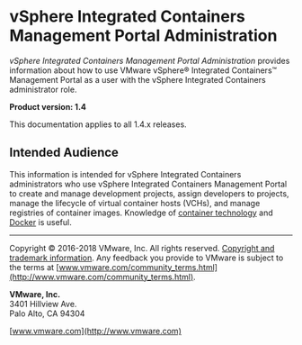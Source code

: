 # vSphere Integrated Containers Management Portal Administration

*vSphere Integrated Containers Management Portal Administration* provides information about how to use VMware vSphere&reg; Integrated Containers&trade; Management Portal as a user with the vSphere Integrated Containers administrator role.

**Product version: 1.4**

This documentation applies to all 1.4.x releases.

## Intended Audience

This information is intended for vSphere Integrated Containers administrators who use vSphere Integrated Containers Management Portal to create and manage development projects, assign developers to projects, manage the lifecycle of virtual container hosts (VCHs), and manage registries of container images. Knowledge of [container technology](https://en.wikipedia.org/wiki/Operating-system-level_virtualization) and [Docker](https://docs.docker.com/) is useful.

----------

Copyright &copy; 2016-2018 VMware, Inc. All rights reserved. [Copyright and trademark information](http://pubs.vmware.com/copyright-trademark.html). Any feedback you provide to VMware is subject to the terms at [www.vmware.com/community_terms.html](http://www.vmware.com/community_terms.html).

**VMware, Inc.**<br>
3401 Hillview Ave.<br>
Palo Alto, CA 94304

[www.vmware.com](http://www.vmware.com)